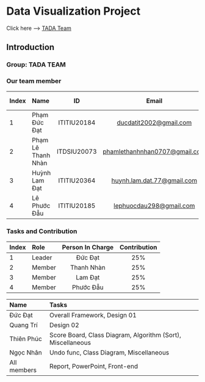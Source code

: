 
# Data Visualization Project 
Click here --> <a href="https://tadateam-data-visualization-project.surge.sh/" target="_blank">TADA Team</a>

## Introduction <a name="introduction"></a>
### Group: TADA TEAM
### Our team member
| Index | Name                   |     ID      |              Email               | Github account             |
|:------|:-----------------------|:-----------:|:--------------------------------:|:---------------------------|
| 1     | Phạm Đức Đạt | ITITIU20184 | ducdatit2002@gmail.com | ducdatit2002 |
| 2     | Phạm Lê Thanh Nhàn| ITDSIU20073 | phamlethanhnhan0707@gmail.com | iGhost22 |
| 3     | Huỳnh Lam Đạt| ITITIU20364 | huynh.lam.dat.77@gmail.com |   pltnhan |
| 4     | Lê Phước Đẫu| ITITIU20185 | lephuocdau298@gmail.com | LucasLe298 |           

### Tasks and Contribution 
| Index | Role                                                         | Person In Charge | Contribution |
|:------|:-------------------------------------------------------------|:--------------:|:------------:|
| 1     | Leader     |   Đức Đạt   |          25%      |
| 2     | Member      |   Thanh Nhàn   |          25%      |
| 3     | Member  |  Lam Đạt     |      25%          |
| 4     | Member |     Phước Đẫu     |          25%      |  


| Name | Tasks |
|:------|:-------------------------------------------------------------|
| Đức Đạt     | Overall Framework, Design 01   |   
| Quang Trí     | Design 02     |    
| Thiên Phúc     | Score Board, Class Diagram, Algorithm (Sort), Miscellaneous  |     
| Ngọc Nhân     | Undo func, Class Diagram, Miscellaneous |      
| All members    | Report, PowerPoint, Front-end |

